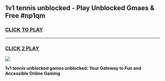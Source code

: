 
## 1v1 tennis unblocked - Play Unblocked Gmaes & Free #np1qm
<h3>
<a href="https://news.freeplayer.one?title=1v1_tennis_unblocked&ref=03M">CLICK TO PLAY</a></h3>
<hr>

<h3>
<a href="https://news.freeplayer.one?title=1v1_tennis_unblocked&ref=03M">CLICK 2 PLAY</a>
  
</h3>

<a href="https://news.freeplayer.one?title=1v1_tennis_unblocked&ref=03M"><img src="https://clearcache.store/games.png"></a>


**1v1 tennis unblocked games unblocked: Your Gateway to Fun and Accessible Online Gaming**
